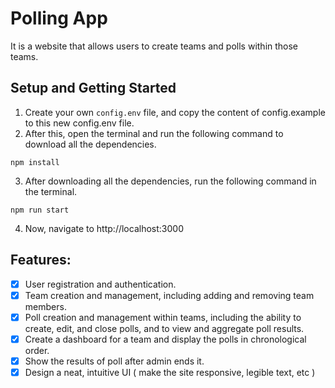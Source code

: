 # Polling App
It is a website that allows users to create teams and polls within those teams.

## Setup and Getting Started
1. Create your own `config.env` file, and copy the content of config.example to this new config.env file.
2. After this, open the terminal and run the following command to download all the dependencies.
```
npm install
```
3. After downloading all the dependencies, run the following command in the terminal.
```
npm run start
```
4. Now, navigate to http://localhost:3000

## Features:
- [x] User registration and authentication.
- [x] Team creation and management, including adding and removing team members.
- [x] Poll creation and management within teams, including the ability to create, edit, and close polls, and to view and aggregate poll results.
- [x] Create a dashboard for a team and display the polls in chronological order.
- [x] Show the results of poll after admin ends it.
- [x] Design a neat, intuitive UI ( make the site responsive, legible text, etc )